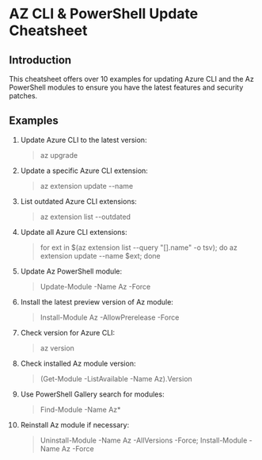 # AZ CLI & PowerShell Update Cheatsheet

## Introduction
This cheatsheet offers over 10 examples for updating Azure CLI and the Az PowerShell modules to ensure you have the latest features and security patches.

## Examples

1. Update Azure CLI to the latest version:
   > az upgrade

2. Update a specific Azure CLI extension:
   > az extension update --name <extension-name>

3. List outdated Azure CLI extensions:
   > az extension list --outdated

4. Update all Azure CLI extensions:
   > for ext in $(az extension list --query "[].name" -o tsv); do az extension update --name $ext; done

5. Update Az PowerShell module:
   > Update-Module -Name Az -Force

6. Install the latest preview version of Az module:
   > Install-Module Az -AllowPrerelease -Force

7. Check version for Azure CLI:
   > az version

8. Check installed Az module version:
   > (Get-Module -ListAvailable -Name Az).Version

9. Use PowerShell Gallery search for modules:
   > Find-Module -Name Az*

10. Reinstall Az module if necessary:
    > Uninstall-Module -Name Az -AllVersions -Force; Install-Module -Name Az -Force
